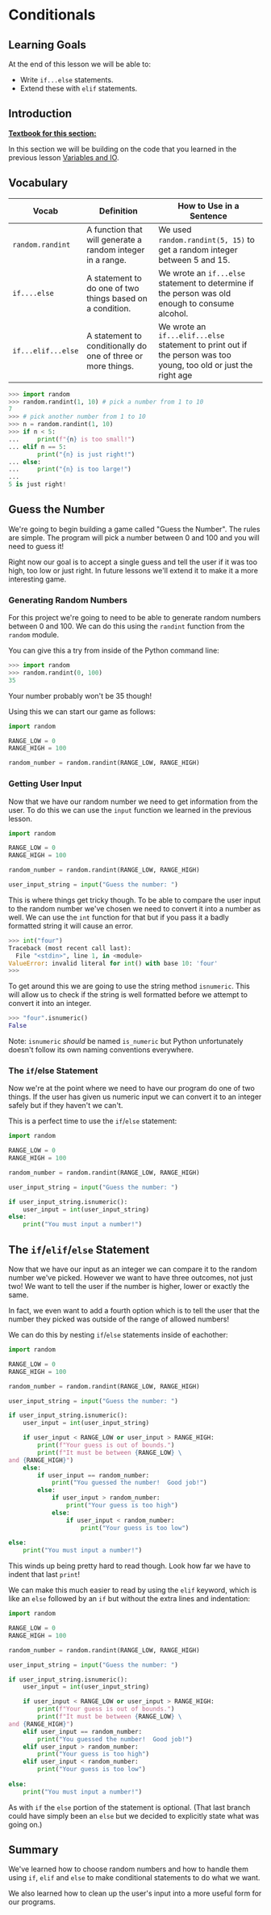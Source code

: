 # Conditionals

## Learning Goals

At the end of this lesson we will be able to:

- Write `if...else` statements.
- Extend these with `elif` statements.

## Introduction

**[Textbook for this section:](https://colab.research.google.com/drive/1huE7PyavZSJIou4mh5G2e7yfG08Vb7da?usp=sharing)**

In this section we will be building on the code that you learned in the previous lesson [Variables and IO](./00-variables-and-io.md).  

## Vocabulary

<style>
.table-bordered {
    max-width: 1000px;
}

.table-bordered th {
    min-width: 300px;
}
</style>


| Vocab          | Definition                                                   | How to Use in a Sentence                                                      |
| ------------------------------ | ------------------------------- | ------------------------------------------------ |
| `random.randint` | A function that will generate a random integer in a range. | We used `random.randint(5, 15)` to get a random integer between 5 and 15. |
| `if....else`  | A statement to do one of two things based on a condition. | We wrote an `if...else` statement to determine if the person was old enough to consume alcohol. |
|  `if...elif...else` | A statement to conditionally do one of three or more things. | We wrote an `if...elif...else` statement to print out if the person was too young, too old or just the right age | 


```python
>>> import random
>>> random.randint(1, 10) # pick a number from 1 to 10
7
>>> # pick another number from 1 to 10
>>> n = random.randint(1, 10) 
>>> if n < 5:
...     print(f"{n} is too small!")
... elif n == 5:
        print("{n} is just right!")
... else:
...     print("{n} is too large!")
...
5 is just right!
```

## Guess the Number

We're going to begin building a game called "Guess the Number".  The rules are simple.  The program will pick a number between 0 and 100 and you will need to guess it!

Right now our goal is to accept a single guess and tell the user if it was too high, too low or just right.  In future lessons we'll extend it to make it a more interesting game.

### Generating Random Numbers

For this project we're going to need to be able to generate random numbers between 0 and 100.  We can do this using the `randint` function from the `random` module.

You can give this a try from inside of the Python command line:

```python
>>> import random
>>> random.randint(0, 100)
35
```

Your number probably won't be 35 though!

Using this we can start our game as follows:

```python
import random

RANGE_LOW = 0
RANGE_HIGH = 100

random_number = random.randint(RANGE_LOW, RANGE_HIGH)
```

### Getting User Input

Now that we have our random number we need to get information from the user.  To do this we can use the `input` function we learned in the previous lesson.

```python
import random

RANGE_LOW = 0
RANGE_HIGH = 100

random_number = random.randint(RANGE_LOW, RANGE_HIGH)

user_input_string = input("Guess the number: ")
```

This is where things get tricky though.  To be able to compare the user input to the random number we've chosen we need to convert it into a number as well.  We can use the `int` function for that but if you pass it a badly formatted string it will cause an error.

```python
>>> int("four")
Traceback (most recent call last):
  File "<stdin>", line 1, in <module>
ValueError: invalid literal for int() with base 10: 'four'
>>>
```

To get around this we are going to use the string method `isnumeric`.  This will allow us to check if the string is well formatted before we attempt to convert it into an integer.

```python
>>> "four".isnumeric()
False
```

Note: `isnumeric` _should_ be named `is_numeric` but Python unfortunately doesn't follow its own naming conventions everywhere.

### The `if`/else Statement

Now we're at the point where we need to have our program do one of two things.  If the user has given us numeric input we can convert it to an integer safely but if they haven't we can't.

This is a perfect time to use the `if`/`else` statement:

```python
import random

RANGE_LOW = 0
RANGE_HIGH = 100

random_number = random.randint(RANGE_LOW, RANGE_HIGH)

user_input_string = input("Guess the number: ")

if user_input_string.isnumeric():
    user_input = int(user_input_string)
else:
    print("You must input a number!")
```

## The `if`/`elif`/`else` Statement

Now that we have our input as an integer we can compare it to the random number we've picked.  However we want to have three outcomes, not just two!  We want to tell the user if the number is higher, lower or exactly the same.

In fact, we even want to add a fourth option which is to tell the user that the number they picked was outside of the range of allowed numbers!

We can do this by nesting `if`/`else` statements inside of eachother:

```python
import random

RANGE_LOW = 0
RANGE_HIGH = 100

random_number = random.randint(RANGE_LOW, RANGE_HIGH)

user_input_string = input("Guess the number: ")

if user_input_string.isnumeric():
    user_input = int(user_input_string)

    if user_input < RANGE_LOW or user_input > RANGE_HIGH:
        print(f"Your guess is out of bounds.")
        print(f"It must be between {RANGE_LOW} \
and {RANGE_HIGH}")
    else:
        if user_input == random_number:
            print("You guessed the number!  Good job!")
        else:
            if user_input > random_number:
                print("Your guess is too high")
            else:
                if user_input < random_number:
                    print("Your guess is too low")
                
else:
    print("You must input a number!")
```

This winds up being pretty hard to read though.  Look how far we have to indent that last `print`!

We can make this much easier to read by using the `elif` keyword, which is like an `else` followed by an `if` but without the extra lines and indentation:

```python
import random

RANGE_LOW = 0
RANGE_HIGH = 100

random_number = random.randint(RANGE_LOW, RANGE_HIGH)

user_input_string = input("Guess the number: ")

if user_input_string.isnumeric():
    user_input = int(user_input_string)

    if user_input < RANGE_LOW or user_input > RANGE_HIGH:
        print(f"Your guess is out of bounds.")
        print(f"It must be between {RANGE_LOW} \
and {RANGE_HIGH}")
    elif user_input == random_number:
        print("You guessed the number!  Good job!")
    elif user_input > random_number:
        print("Your guess is too high")
    elif user_input < random_number:
        print("Your guess is too low")
    
else:
    print("You must input a number!")
```

As with `if` the `else` portion of the statement is optional.  (That last branch could have simply been an `else` but we decided to explicitly state what was going on.)

## Summary

We've learned how to choose random numbers and how to handle them using `if`, `elif` and `else` to make conditional statements to do what we want.

We also learned how to clean up the user's input into a more useful form for our programs.
